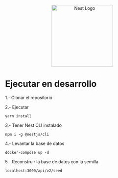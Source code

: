 <p align="center">
  <a href="http://nestjs.com/" target="blank"><img src="https://nestjs.com/img/logo-small.svg" width="200" alt="Nest Logo" /></a>
</p>

# Ejecutar en desarrollo

1.- Clonar el repositorio

2.- Ejecutar

```
yarn install
```

3.- Tener Nest CLI instalado
```
npm i -g @nestjs/cli
```
4.- Levantar la base de datos
```
docker-compose up -d
```

5.- Reconstruir la base de datos con la semilla
```
localhost:3000/api/v2/seed
```
